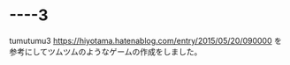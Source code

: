# ----3
tumutumu3
https://hiyotama.hatenablog.com/entry/2015/05/20/090000
を参考にしてツムツムのようなゲームの作成をしました。
